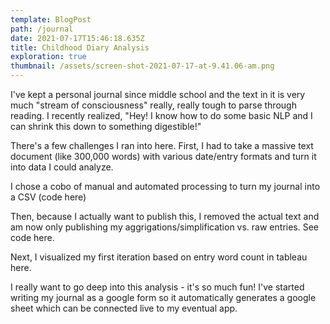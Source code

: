 ```yaml
---
template: BlogPost
path: /journal
date: 2021-07-17T15:46:18.635Z
title: Childhood Diary Analysis
exploration: true
thumbnail: /assets/screen-shot-2021-07-17-at-9.41.06-am.png
---
```

I've kept a personal journal since middle school and the text in it is very much "stream of consciousness" really, really tough to parse through reading. I recently realized, "Hey! I know how to do some basic NLP and I can shrink this down to something digestible!"

There's a few challenges I ran into here. First, I had to take a massive text document (like 300,000 words) with various date/entry formats and turn it into data I could analyze.

I chose a cobo of manual and automated processing to turn my journal into a CSV (code here)

Then, because I actually want to publish this, I removed the actual text and am now only publishing my aggrigations/simplification vs. raw entries. See code here.

Next, I visualized my first iteration based on entry word count in tableau here.

I really want to go deep into this analysis - it's so much fun! I've started writing my journal as a google form so it automatically generates a google sheet which can be connected live to my eventual app.